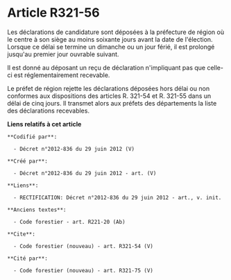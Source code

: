 # Article R321-56

Les déclarations de candidature sont déposées à la préfecture de région où le centre à son siège au moins soixante jours
avant la date de l'élection. Lorsque ce délai se termine un dimanche ou un jour férié, il est prolongé jusqu'au premier jour
ouvrable suivant. 

Il est donné au déposant un reçu de déclaration n'impliquant pas que celle-ci est réglementairement recevable. 

Le préfet de région rejette les déclarations déposées hors délai ou non conformes aux dispositions des articles R. 321-54 et
R. 321-55 dans un délai de cinq jours. Il transmet alors aux préfets des départements la liste des déclarations recevables.

**Liens relatifs à cet article**

	**Codifié par**:

	  - Décret n°2012-836 du 29 juin 2012 (V)

	**Créé par**:

	  - Décret n°2012-836 du 29 juin 2012 - art. (V)

	**Liens**:

	  - RECTIFICATION: Décret n°2012-836 du 29 juin 2012 - art., v. init.

	**Anciens textes**:

	  - Code forestier - art. R221-20 (Ab)

	**Cite**:

	  - Code forestier (nouveau) - art. R321-54 (V)

	**Cité par**:

	  - Code forestier (nouveau) - art. R321-75 (V)
